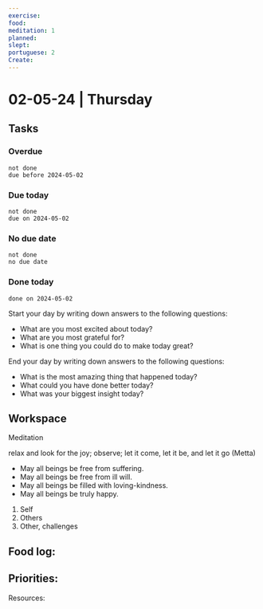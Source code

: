 ```yaml
---
exercise: 
food: 
meditation: 1
planned: 
slept: 
portuguese: 2
Create:
---
```


# 02-05-24 | Thursday

## Tasks
### Overdue
```tasks
not done
due before 2024-05-02
```

### Due today
```tasks
not done
due on 2024-05-02
```

### No due date
```tasks
not done
no due date
```

### Done today
```tasks
done on 2024-05-02
```


Start your day by writing down answers to the following questions:

- What are you most excited about today? 
- What are you most grateful for? 
- What is one thing you could do to make today great?  

End your day by writing down answers to the following questions: 

- What is the most amazing thing that happened today? 
- What could you have done better today? 
- What was your biggest insight today?

## Workspace

Meditation 

relax and look for the joy; observe; let it come, let it be, and let it go
(Metta)
-   May all beings be free from suffering.
-   May all beings be free from ill will.
-   May all beings be filled with loving-kindness.
-   May all beings be truly happy.

1. Self
2. Others
3. Other, challenges

Food log:
- 

Priorities:
- 

Resources: